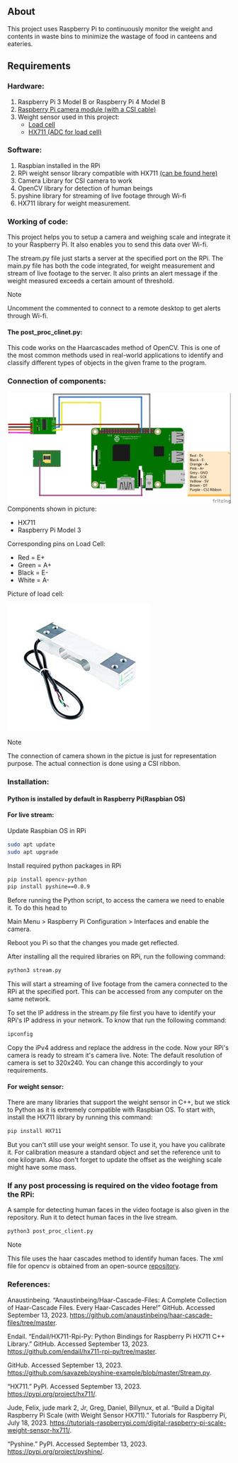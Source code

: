 ## About
This project uses Raspberry Pi to continuously monitor the weight and contents in waste bins to minimize the wastage of food in canteens and eateries.

## Requirements

### Hardware:

1. Raspberry Pi 3 Model B or Raspberry Pi 4 Model B
2. [Raspberry Pi camera module (with a CSI cable)](https://www.amazon.in/Raspberry-Camera-Module-Webcam-Support/dp/B0B5B4CVCH/ref=sr_1_3?crid=DUUVQV0TE3Y6&keywords=csi+camera&qid=1694550717&sprefix=csi+camser%2Caps%2C285&sr=8-3)
3. Weight sensor used in this project:
	- [Load cell](https://www.amazon.in/SunRobotics-Load-Cell-Weighing-Sensor/dp/B075XFGKF2/ref=sr_1_2_sspa?adgrpid=1319415562800870&hvadid=82463731551059&hvbmt=bp&hvdev=c&hvlocphy=158174&hvnetw=s&hvqmt=p&hvtargid=kwd-82464355243409%3Aloc-90&hydadcr=2172_1927000&keywords=load+cells&qid=1694550551&sr=8-2-spons&sp_csd=d2lkZ2V0TmFtZT1zcF9hdGY&psc=1)
	- [HX711 (ADC for load cell)](https://www.amazon.in/HX711-Load-Cell-Amplifier-Module/dp/B08P612WKS/ref=sr_1_15?crid=2YCYM3NB3KZ75&keywords=hx711&qid=1694550675&sprefix=hx711%2Caps%2C292&sr=8-15)

### Software:

1. Raspbian installed in the RPi
2. RPi weight sensor library compatible with HX711 [(can be found here)](https://pypi.org/project/hx711/)
3. Camera Library for CSI camera to work
4. OpenCV library for detection of human beings
5. pyshine library for streaming of live footage through Wi-fi
6. HX711 library for weight measurement.

### Working of code:

This project helps you to setup a camera and weighing scale and integrate it to your Raspberry Pi. It also enables you to send this data over Wi-fi.

The stream.py file just starts a server at the specified port on the RPi. The main.py file has both the code integrated, for weight measurement and stream of live footage to the server. It also prints an alert message if the weight measured exceeds a certain amount of threshold.

>[!NOTE]  
>Uncomment the commented to connect to a remote desktop to get alerts through Wi-fi.

#### The post_proc_clinet.py:
This code works on the Haarcascades method of OpenCV. This is one of the most common methods used in real-world applications to identify and classify different types of objects in the given frame to the program.

### Connection of components:
![image](smart-waste-food-management-system_bb.jpg)
Components shown in picture:
- HX711
- Raspberry Pi Model 3

Corresponding pins on Load Cell:
- Red = E+
- Green = A+ 
- Black = E- 
- White = A-

Picture of load cell:

![image](load_cell.jpg)

>[!NOTE] 
>The connection of camera shown in the pictue is just for representation purpose. The actual connection is done using a CSI ribbon.

### Installation:

#### Python is installed by default in Raspberry Pi(Raspbian OS)

#### For live stream:

Update Raspbian OS in RPi
```bash
sudo apt update
sudo apt upgrade
```

Install required python packages in RPi
```bash
pip install opencv-python
pip install pyshine==0.0.9
```
Before running the Python script, to access the camera we need to enable it. To do this head to 

Main Menu > Raspberry Pi Configuration > Interfaces and enable the camera. 

Reboot you Pi so that the changes you made get reflected.

After installing all the required libraries on RPi, run the following command:
```bash
python3 stream.py
```

This will start a streaming of live footage from the camera connected to the RPi at the specified port. This can be accessed from any computer on the same network.

To set the IP address in the stream.py file first you have to identify your RPi's IP address in your network. To know that run the following command:
```bash
ipconfig
```
Copy the iPv4 address and replace the address in the code. Now your RPi's camera is ready to stream it's camera live.
Note: The default resolution of camera is set to 320x240. You can change this accordingly to your requirements.

#### For weight sensor:

There are many libraries that support the weight sensor in C++, but we stick to Python as it is extremely compatible with Raspbian OS. To start with, install the HX711 library by running this command:
```bash
pip install HX711
```

But you can't still use your weight sensor. To use it, you have you calibrate it. For calibration measure a standard object and set the reference unit to one kilogram. Also don't forget to update the offset as the weighing scale might have some mass.

### If any post processing is required on the video footage from the RPi:

A sample for detecting human faces in the video footage is also given in the repository. Run it to detect human faces in the live stream.
```bash
python3 post_proc_client.py
```

>[!NOTE]  
>This file uses the haar cascades method to identify human faces. The xml file for opencv is obtained from an open-source [repository](https://github.com/anaustinbeing/haar-cascade-files/tree/master).

### References:

Anaustinbeing. “Anaustinbeing/Haar-Cascade-Files: A Complete Collection of Haar-Cascade Files. Every Haar-Cascades Here!” GitHub. Accessed September 13, 2023. https://github.com/anaustinbeing/haar-cascade-files/tree/master.

Endail. “Endail/HX711-Rpi-Py: Python Bindings for Raspberry Pi HX711 C++ Library.” GitHub. Accessed September 13, 2023. https://github.com/endail/hx711-rpi-py/tree/master.

GitHub. Accessed September 13, 2023. https://github.com/savazeb/pyshine-example/blob/master/Stream.py.

“HX711.” PyPI. Accessed September 13, 2023. https://pypi.org/project/hx711/.

Jude, Felix, jude mark 2, Jr, Greg, Daniel, Billynux, et al. “Build a Digital Raspberry Pi Scale (with Weight Sensor HX711).” Tutorials for Raspberry Pi, July 18, 2023. https://tutorials-raspberrypi.com/digital-raspberry-pi-scale-weight-sensor-hx711/.

“Pyshine.” PyPI. Accessed September 13, 2023. https://pypi.org/project/pyshine/.